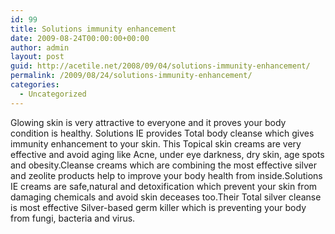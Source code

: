 ```yaml
---
id: 99
title: Solutions immunity enhancement
date: 2009-08-24T00:00:00+00:00
author: admin
layout: post
guid: http://acetile.net/2008/09/04/solutions-immunity-enhancement/
permalink: /2009/08/24/solutions-immunity-enhancement/
categories:
  - Uncategorized
---
```

Glowing skin is very attractive to everyone and it proves your body condition is healthy. Solutions IE provides Total body cleanse which gives immunity enhancement to your skin. This Topical skin creams are very effective and avoid aging like Acne, under eye darkness, dry skin, age spots and obesity.Cleanse creams which are combining the most effective silver and zeolite products help to improve your body health from inside.Solutions IE creams are safe,natural and detoxification which prevent your skin from damaging chemicals and avoid skin deceases too.Their Total silver cleanse is most effective Silver-based germ killer which is preventing your body from fungi, bacteria and virus.